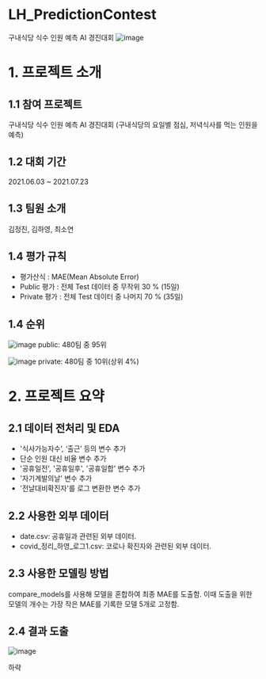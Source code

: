 # LH_PredictionContest
구내식당 식수 인원 예측 AI 경진대회
![image](https://user-images.githubusercontent.com/71416249/132821714-8c2df1a7-c9b2-4c6e-a0c9-887d84705cba.png)


# 1. 프로젝트 소개

## 1.1 참여 프로젝트
구내식당 식수 인원 예측 AI 경진대회
(구내식당의 요일별 점심, 저녁식사를 먹는 인원을 예측)


## 1.2 대회 기간
2021.06.03 ~ 2021.07.23 


## 1.3 팀원 소개
김정진, 김하영, 최소연

## 1.4 평가 규칙
- 평가산식 : MAE(Mean Absolute Error)
- Public 평가 : 전체 Test 데이터 중 무작위 30 % (15일)
- Private 평가 : 전체 Test 데이터 중 나머지 70 % (35일)


## 1.4 순위
![image](https://user-images.githubusercontent.com/71416249/132822520-85df8ef0-ebe6-4950-8641-a478db099976.png)
public: 480팀 중 95위


![image](https://user-images.githubusercontent.com/71416249/132822702-7ad88839-351e-4dc7-b231-cc38a1f9001a.png)
private: 480팀 중 10위(상위 4%)

# 2. 프로젝트 요약

## 2.1 데이터 전처리 및 EDA
- '식사가능자수‘, ‘출근’ 등의 변수 추가
- 단순 인원 대신 비율 변수 추가
- '공휴일전', '공휴일후', '공휴일합' 변수 추가
- '자기계발의날' 변수 추가
- '전날대비확진자'를 로그 변환한 변수 추가


## 2.2 사용한 외부 데이터
- date.csv: 공휴일과 관련된 외부 데이터.
- covid_정리_하영_로그1.csv: 코로나 확진자와 관련된 외부 데이터.


## 2.3 사용한 모델링 방법
compare_models를 사용해 모델을 혼합하여 최종 MAE를 도출함. 이때 도출을 위한 모델의 개수는 가장 작은 MAE를 기록한 모델 5개로 고정함. 


## 2.4 결과 도출
![image](https://user-images.githubusercontent.com/71416249/132826123-240e00c3-94d4-4b6c-8516-a93d4feeb635.png)

하략


